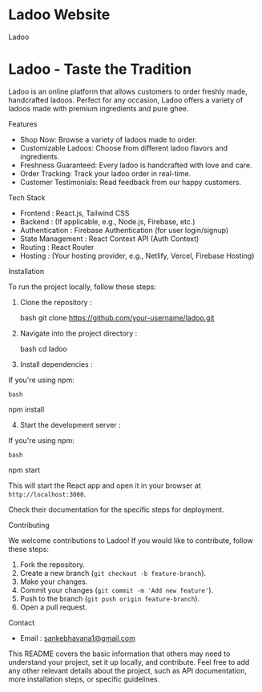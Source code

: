 # Ladoo Website
Ladoo


# Ladoo - Taste the Tradition

Ladoo is an online platform that allows customers to order freshly made, handcrafted ladoos. Perfect for any occasion, Ladoo offers a variety of ladoos made with premium ingredients and pure ghee.

 Features

- Shop Now: Browse a variety of ladoos made to order.
- Customizable Ladoos: Choose from different ladoo flavors and ingredients.
- Freshness Guaranteed: Every ladoo is handcrafted with love and care.
- Order Tracking: Track your ladoo order in real-time.
- Customer Testimonials: Read feedback from our happy customers.

 Tech Stack

-  Frontend : React.js, Tailwind CSS
-  Backend : (If applicable, e.g., Node.js, Firebase, etc.)
-  Authentication : Firebase Authentication (for user login/signup)
-  State Management : React Context API (Auth Context)
-  Routing : React Router
-  Hosting : (Your hosting provider, e.g., Netlify, Vercel, Firebase Hosting)

 Installation

To run the project locally, follow these steps:

1.  Clone the repository :

    bash
   git clone https://github.com/your-username/ladoo.git
    

2.  Navigate into the project directory :

    bash
   cd ladoo
    

3.  Install dependencies :

   If you're using npm:

    bash
   npm install

4.  Start the development server :

   If you're using npm:

    bash
   npm start
    

   This will start the React app and open it in your browser at `http://localhost:3000`.

Check their documentation for the specific steps for deployment.


 Contributing

We welcome contributions to Ladoo! If you would like to contribute, follow these steps:

1. Fork the repository.
2. Create a new branch (`git checkout -b feature-branch`).
3. Make your changes.
4. Commit your changes (`git commit -m 'Add new feature'`).
5. Push to the branch (`git push origin feature-branch`).
6. Open a pull request.


 Contact
-  Email : sankebhavana1@gmail.com



This README covers the basic information that others may need to understand your project, set it up locally, and contribute. Feel free to add any other relevant details about the project, such as API documentation, more installation steps, or specific guidelines.
